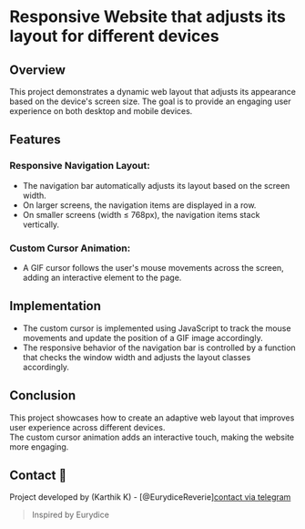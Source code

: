 # Responsive Website that adjusts its layout for different devices                           

## Overview                        

This project demonstrates a dynamic web layout that adjusts its appearance based on the device's screen size.
The goal is to provide an engaging user experience on both desktop and mobile devices.              

## Features         

### Responsive Navigation Layout:

* The navigation bar automatically adjusts its layout based on the screen width.
* On larger screens, the navigation items are displayed in a row.
* On smaller screens (width ≤ 768px), the navigation items stack vertically.

### Custom Cursor Animation:

* A GIF cursor follows the user's mouse movements across the screen, adding an interactive element to the page.

## Implementation

* The custom cursor is implemented using JavaScript to track the mouse movements and update the position of a GIF image accordingly.
* The responsive behavior of the navigation bar is controlled by a function that checks the window width and adjusts the layout classes accordingly.

## Conclusion

This project showcases how to create an adaptive web layout that improves user experience across different devices.               
The custom cursor animation adds an interactive touch, making the website more engaging.

## Contact 💬
Project developed by (Karthik K) - [@EurydiceReverie][contact via telegram](https://t.me/SchadenfreudeKK)

>Inspired by Eurydice

